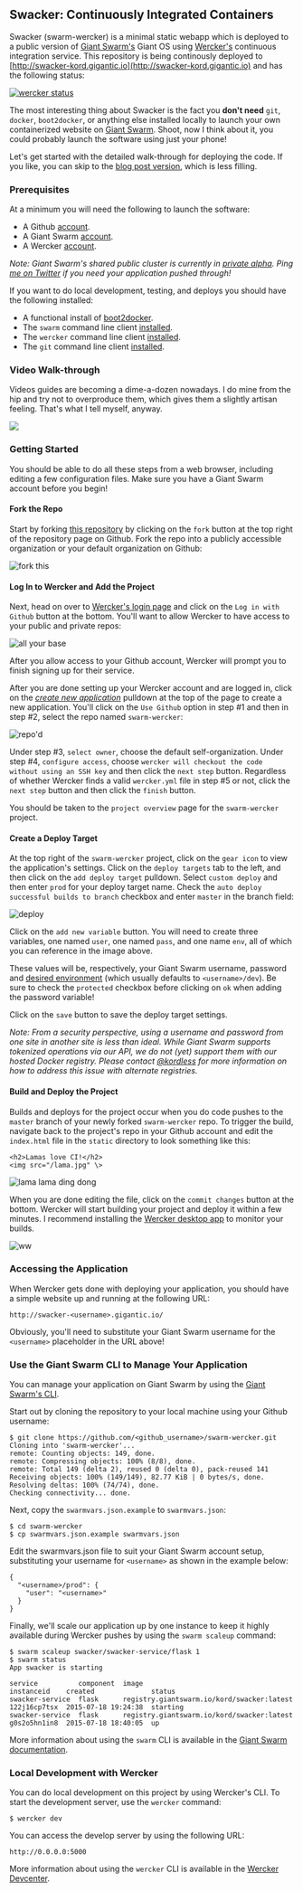 ## Swacker: Continuously Integrated Containers 
Swacker (swarm-wercker) is a minimal static webapp which is deployed to a public version of [Giant Swarm's](https://giantswarm.io) Giant OS using [Wercker's](http://wercker.com) continuous integration service. This repository is being continously deployed to [http://swacker-kord.gigantic.io](http://swacker-kord.gigantic.io) and has the following status:

[![wercker status](https://app.wercker.com/status/3c9054f88dd943bf132343cb04f525a5/m "wercker status")](https://app.wercker.com/project/bykey/3c9054f88dd943bf132343cb04f525a5)

The most interesting thing about Swacker is the fact you **don't need** `git`, `docker`, `boot2docker`, or anything else installed locally to launch your own containerized website on [Giant Swarm](https://giantswarm.io). Shoot, now I think about it, you could probably launch the software using just your phone!

Let's get started with the detailed walk-through for deploying the code. If you like, you can skip to the [blog post version](http://giantswarm.io/code-to-hosted-container-no-docker-required/), which is less filling.

### Prerequisites
At a minimum you will need the following to launch the software:

* A Github [account](https://github.com).
* A Giant Swarm [account](https://giantswarm.io/request-invite/).
* A Wercker [account](https://app.wercker.com/users/new/).

*Note: Giant Swarm's shared public cluster is currently in [private alpha](https://giantswarm.io/request-invite/). Ping [me on Twitter](https://twitter.com/kordless) if you need your application pushed through!*

If you want to do local development, testing, and deploys you should have the following installed:

* A functional install of [boot2docker](https://github.com/kordless/boot2docker-ing).
* The `swarm` command line client [installed](http://docs.giantswarm.io/reference/installation/).
* The `wercker` command line client [installed](http://devcenter.wercker.com/docs/using-the-cli/installing.html).
* The `git` command line client [installed](https://git-scm.com/downloads).

### Video Walk-through
Videos guides are becoming a dime-a-dozen nowadays. I do mine from the hip and try not to overproduce them, which gives them a slightly artisan feeling. That's what I tell myself, anyway.

[![](https://raw.githubusercontent.com/giantswarm/swarm-wercker/master/static/video.png)](https://vimeo.com/120735541)

### Getting Started
You should be able to do all these steps from a web browser, including editing a few configuration files. Make sure you have a Giant Swarm account before you begin!

#### Fork the Repo
Start by forking [this repository](https://github.com/giantswarm/swarm-wercker) by clicking on the `fork` button at the top right of the repository page on Github. Fork the repo into a publicly accessible organization or your default organization on Github:

![fork this](https://raw.githubusercontent.com/giantswarm/swarm-wercker/master/static/fork.png)

#### Log In to Wercker and Add the Project
Next, head on over to [Wercker's login page](https://app.wercker.com/sessions/new) and click on the `Log in with Github` button at the bottom. You'll want to allow Wercker to have access to your public and private repos:

![all your base](https://raw.githubusercontent.com/giantswarm/swarm-wercker/master/static/wercker.png)

After you allow access to your Github account, Wercker will prompt you to finish signing up for their service.

After you are done setting up your Wercker account and are logged in, click on the *[create new application](https://app.wercker.com/#applications/create)* pulldown at the top of the page to create a new application. You'll click on the `Use Github` option in step #1 and then in step #2, select the repo named `swarm-wercker`:

![repo'd](https://raw.githubusercontent.com/giantswarm/swarm-wercker/master/static/repo.png)

Under step #3, `select owner`, choose the default self-organization. Under step #4, `configure access`, choose `wercker will checkout the code without using an SSH key` and then click the `next step` button. Regardless of whether Wercker finds a valid `wercker.yml` file in step #5 or not, click the `next step` button and then click the `finish` button.

You should be taken to the `project overview` page for the `swarm-wercker` project.

#### Create a Deploy Target
At the top right of the `swarm-wercker` project, click on the `gear icon` to view the application's settings. Click on the `deploy targets` tab to the left, and then click on the `add deploy target` pulldown. Select `custom deploy` and then enter `prod` for your deploy target name. Check the `auto deploy successful builds to branch` checkbox and enter `master` in the branch field:

![deploy](https://raw.githubusercontent.com/giantswarm/swarm-wercker/master/static/deploy.png)

Click on the `add new variable` button. You will need to create three variables, one named `user`, one named `pass`, and one name `env`, all of which you can reference in the image above.

These values will be, respectively, your Giant Swarm username, password and [desired environment](https://docs.giantswarm.io/reference/cli/env/) (which usually defaults to `<username>/dev`). Be sure to check the `protected` checkbox before clicking on `ok` when adding the password variable!

Click on the `save` button to save the deploy target settings.

*Note: From a security perspective, using a username and password from one site in another site is less than ideal. While Giant Swarm supports tokenized operations via our API, we do not (yet) support them with our hosted Docker registry. Please contact [@kordless](https://twitter.com/kordless) for more information on how to address this issue with alternate registries.*

#### Build and Deploy the Project
Builds and deploys for the project occur when you do code pushes to the `master` branch of your newly forked `swarm-wercker` repo. To trigger the build, navigate back to the project's repo in your Github account and edit the `index.html` file in the `static` directory to look something like this:

```
<h2>Lamas love CI!</h2>
<img src="/lama.jpg" \>
```

![lama lama ding dong](https://raw.githubusercontent.com/giantswarm/swarm-wercker/master/static/update.png)

When you are done editing the file, click on the `commit changes` button at the bottom. Wercker will start building your project and deploy it within a few minutes. I recommend installing the [Wercker desktop app](http://wercker.com/downloads/) to monitor your builds.

![ww](https://raw.githubusercontent.com/giantswarm/swarm-wercker/master/static/widget.png)

### Accessing the Application
When Wercker gets done with deploying your application, you should have a simple website up and running at the following URL:

```
http://swacker-<username>.gigantic.io/
```

Obviously, you'll need to substitute your Giant Swarm username for the `<username>` placeholder in the URL above!

### Use the Giant Swarm CLI to Manage Your Application
You can manage your application on Giant Swarm by using the [Giant Swarm's CLI](https://docs.giantswarm.io/reference/cli/installation/). 

Start out by cloning the repository to your local machine using your Github username:

```
$ git clone https://github.com/<github_username>/swarm-wercker.git
Cloning into 'swarm-wercker'...
remote: Counting objects: 149, done.
remote: Compressing objects: 100% (8/8), done.
remote: Total 149 (delta 2), reused 0 (delta 0), pack-reused 141
Receiving objects: 100% (149/149), 82.77 KiB | 0 bytes/s, done.
Resolving deltas: 100% (74/74), done.
Checking connectivity... done.
```

Next, copy the `swarmvars.json.example` to `swarmvars.json`:

```
$ cd swarm-wercker
$ cp swarmvars.json.example swarmvars.json
```

Edit the swarmvars.json file to suit your Giant Swarm account setup, substituting your username for `<username>` as shown in the example below:

```
{
  "<username>/prod": {
    "user": "<username>"
  }
}
```

Finally, we'll scale our application up by one instance to keep it highly available during Wercker pushes by using the `swarm scaleup` command:

```
$ swarm scaleup swacker/swacker-service/flask 1
$ swarm status
App swacker is starting

service          component  image                                       instanceid    created              status
swacker-service  flask      registry.giantswarm.io/kord/swacker:latest  122j16cp7tsx  2015-07-18 19:24:38  starting
swacker-service  flask      registry.giantswarm.io/kord/swacker:latest  g0s2o5hn1in8  2015-07-18 18:40:05  up
```

More information about using the `swarm` CLI is available in the [Giant Swarm documentation](https://docs.giantswarm.io/).

### Local Development with Wercker
You can do local development on this project by using Wercker's CLI. To start the development server, use the `wercker` command:

```
$ wercker dev
```

You can access the develop server by using the following URL:

```
http://0.0.0.0:5000
```

More information about using the `wercker` CLI is available in the [Wercker Devcenter](http://devcenter.wercker.com/docs/using-the-cli/index.html).
